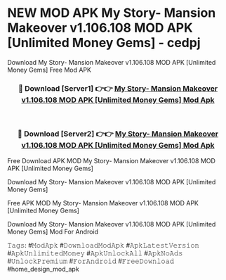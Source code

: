 # NEW MOD APK My Story- Mansion Makeover v1.106.108 MOD APK [Unlimited Money Gems] - cedpj
Download My Story- Mansion Makeover v1.106.108 MOD APK [Unlimited Money Gems] Free Mod APK

<div align="center">
<h3>🔴 Download [Server1] 👉👉 <a href="https://apk-comot.site?title=My_Story-_Mansion_Makeover_v1.106.108_MOD_APK_[Unlimited_Money_Gems]">My Story- Mansion Makeover v1.106.108 MOD APK [Unlimited Money Gems] Mod Apk</a></h3><br>

<h3>🔴 Download [Server2] 👉👉 <a href="https://apk-comot.site?title=My_Story-_Mansion_Makeover_v1.106.108_MOD_APK_[Unlimited_Money_Gems]">My Story- Mansion Makeover v1.106.108 MOD APK [Unlimited Money Gems] Mod Apk</a></h3>
</div>


Free Download APK MOD My Story- Mansion Makeover v1.106.108 MOD APK [Unlimited Money Gems]

Download My Story- Mansion Makeover v1.106.108 MOD APK [Unlimited Money Gems] 

Free APK MOD My Story- Mansion Makeover v1.106.108 MOD APK [Unlimited Money Gems] 

Download My Story- Mansion Makeover v1.106.108 MOD APK [Unlimited Money Gems] Mod For Android

𝚃𝚊𝚐𝚜: #𝙼𝚘𝚍𝙰𝚙𝚔 #𝙳𝚘𝚠𝚗𝚕𝚘𝚊𝚍𝙼𝚘𝚍𝙰𝚙𝚔 #𝙰𝚙𝚔𝙻𝚊𝚝𝚎𝚜𝚝𝚅𝚎𝚛𝚜𝚒𝚘𝚗 #𝙰𝚙𝚔𝚄𝚗𝚕𝚒𝚖𝚒𝚝𝚎𝚍𝙼𝚘𝚗𝚎𝚢 #𝙰𝚙𝚔𝚄𝚗𝚕𝚘𝚌𝚔𝙰𝚕𝚕 #𝙰𝚙𝚔𝙽𝚘𝙰𝚍𝚜 #𝚄𝚗𝚕𝚘𝚌𝚔𝙿𝚛𝚎𝚖𝚒𝚞𝚖 #𝙵𝚘𝚛𝙰𝚗𝚍𝚛𝚘𝚒𝚍 #𝙵𝚛𝚎𝚎𝙳𝚘𝚠𝚗𝚕𝚘𝚊𝚍 #home_design_mod_apk